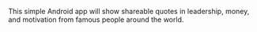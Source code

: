 This simple Android app will show shareable quotes in leadership, money, and motivation from famous people around the world.
